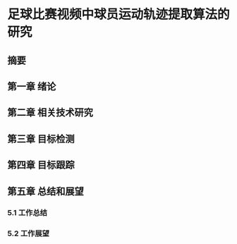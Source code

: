 # 足球比赛视频中球员运动轨迹提取算法的研究

## 摘要

## 第一章 绪论



## 第二章 相关技术研究

## 第三章 目标检测

## 第四章 目标跟踪

## 第五章 总结和展望

### 5.1 工作总结

### 5.2 工作展望




